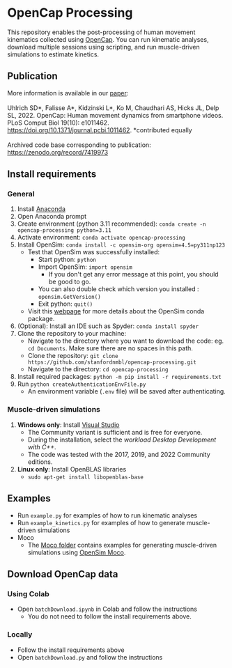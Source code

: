 # OpenCap Processing

This repository enables the post-processing of human movement kinematics collected using [OpenCap](opencap.ai). You can run kinematic analyses, download multiple sessions using scripting, and run muscle-driven simulations to estimate kinetics.

## Publication
More information is available in our [paper](https://journals.plos.org/ploscompbiol/article?id=10.1371/journal.pcbi.1011462): <br> <br>
Uhlrich SD*, Falisse A*, Kidzinski L*, Ko M, Chaudhari AS, Hicks JL, Delp SL, 2022. OpenCap: Human movement dynamics from smartphone videos. PLoS Comput Biol 19(10): e1011462. https://doi.org/10.1371/journal.pcbi.1011462. *contributed equally <br> <br>
Archived code base corresponding to publication: https://zenodo.org/record/7419973

## Install requirements
### General
1. Install [Anaconda](https://www.anaconda.com/)
1. Open Anaconda prompt
2. Create environment (python 3.11 recommended): `conda create -n opencap-processing python=3.11`
3. Activate environment: `conda activate opencap-processing`
4. Install OpenSim: `conda install -c opensim-org opensim=4.5=py311np123`
    - Test that OpenSim was successfully installed:
        - Start python: `python`
        - Import OpenSim: `import opensim`
            - If you don't get any error message at this point, you should be good to go.
        - You can also double check which version you installed : `opensim.GetVersion()`
        - Exit python: `quit()`
    - Visit this [webpage](https://opensimconfluence.atlassian.net/wiki/spaces/OpenSim/pages/53116061/Conda+Package) for more details about the OpenSim conda package.
5. (Optional): Install an IDE such as Spyder: `conda install spyder`
6. Clone the repository to your machine: 
    - Navigate to the directory where you want to download the code: eg. `cd Documents`. Make sure there are no spaces in this path.
    - Clone the repository: `git clone https://github.com/stanfordnmbl/opencap-processing.git`
    - Navigate to the directory: `cd opencap-processing`
7. Install required packages: `python -m pip install -r requirements.txt`
8. Run `python createAuthenticationEnvFile.py`
    - An environment variable (`.env` file) will be saved after authenticating.    
    
### Muscle-driven simulations
1. **Windows only**: Install [Visual Studio](https://visualstudio.microsoft.com/downloads/)
    - The Community variant is sufficient and is free for everyone.
    - During the installation, select the *workload Desktop Development with C++*.
    - The code was tested with the 2017, 2019, and 2022 Community editions.
2. **Linux only**: Install OpenBLAS libraries
    - `sudo apt-get install libopenblas-base`

    
## Examples
- Run `example.py` for examples of how to run kinematic analyses
- Run `example_kinetics.py` for examples of how to generate muscle-driven simulations
- Moco
    - The [Moco folder](https://github.com/stanfordnmbl/opencap-processing/tree/main/Moco) contains examples for generating muscle-driven simulations using [OpenSim Moco](https://opensim-org.github.io/opensim-moco-site/). 

## Download OpenCap data

### Using Colab
- Open `batchDownload.ipynb` in Colab and follow the instructions
    - You do not need to follow the install requirements above.

### Locally
- Follow the install requirements above
- Open `batchDownload.py` and follow the instructions
